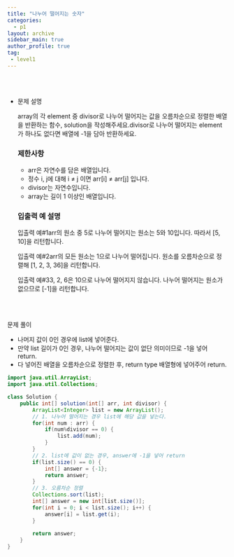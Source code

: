 ```yaml
---
title: "나누어 떨어지는 숫자"
categories:
  - p1
layout: archive
sidebar_main: true
author_profile: true
tag:
 - level1
---
```




<br>

<br>

- 문제 설명

  array의 각 element 중 divisor로 나누어 떨어지는 값을 오름차순으로 정렬한 배열을 반환하는 함수, solution을 작성해주세요.divisor로 나누어 떨어지는 element가 하나도 없다면 배열에 -1을 담아 반환하세요.

  ### 제한사항

  - arr은 자연수를 담은 배열입니다.
  - 정수 i, j에 대해 i ≠ j 이면 arr[i] ≠ arr[j] 입니다.
  - divisor는 자연수입니다.
  - array는 길이 1 이상인 배열입니다.

  

  ### 입출력 예 설명

  입출력 예#1arr의 원소 중 5로 나누어 떨어지는 원소는 5와 10입니다. 따라서 [5, 10]을 리턴합니다.

  입출력 예#2arr의 모든 원소는 1으로 나누어 떨어집니다. 원소를 오름차순으로 정렬해 [1, 2, 3, 36]을 리턴합니다.

  입출력 예#33, 2, 6은 10으로 나누어 떨어지지 않습니다. 나누어 떨어지는 원소가 없으므로 [-1]을 리턴합니다.

  <br>
  
  <br>

문제 풀이

- 나머지 값이 0인 경우에 list에 넣어준다.
- 만약 list 길이가 0인 경우, 나누어 떨어지는 값이 없단 의미이므로 -1을 넣어 return.
- 다 넣어진 배열을 오름차순으로 정렬한 후, return type 배열형에 넣어주어 return.

```java
import java.util.ArrayList;
import java.util.Collections;

class Solution {
    public int[] solution(int[] arr, int divisor) {
        ArrayList<Integer> list = new ArrayList(); 
        // 1. 나누어 떨어지는 경우 list에 해당 값을 넣는다.
        for(int num : arr) {
            if(num%divisor == 0) {
                list.add(num);
            }
        }
        // 2. list에 값이 없는 경우, answer에 -1을 넣어 return
        if(list.size() == 0) {
            int[] answer = {-1};
            return answer;
        }
        // 3. 오름차순 정렬
        Collections.sort(list);
        int[] answer = new int[list.size()];
        for(int i = 0; i < list.size(); i++) {
            answer[i] = list.get(i);
        }
        
        return answer;
    }
}
```